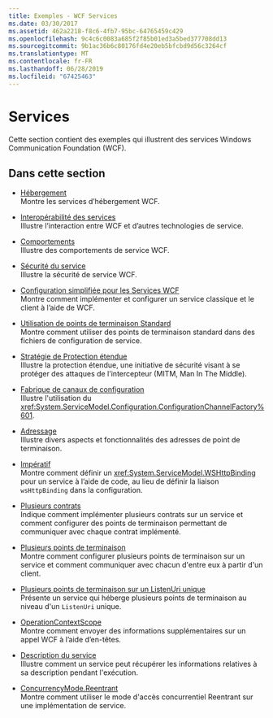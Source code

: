 ```yaml
---
title: Exemples - WCF Services
ms.date: 03/30/2017
ms.assetid: 462a2218-f8c6-4fb7-95bc-64765459c429
ms.openlocfilehash: 9c4c6c0083a685f2f85b01ed3a5bed377708dd13
ms.sourcegitcommit: 9b1ac36b6c80176fd4e20eb5bfcbd9d56c3264cf
ms.translationtype: MT
ms.contentlocale: fr-FR
ms.lasthandoff: 06/28/2019
ms.locfileid: "67425463"
---
```

# <a name="services"></a>Services

Cette section contient des exemples qui illustrent des services Windows Communication Foundation (WCF).

## <a name="in-this-section"></a>Dans cette section

- [Hébergement](../../../../docs/framework/wcf/feature-details/hosting.md)\
Montre les services d’hébergement WCF.

- [Interopérabilité des services](service-interoperability.md)\
Illustre l’interaction entre WCF et d’autres technologies de service.

- [Comportements](behaviors.md)\
Illustre des comportements de service WCF.

- [Sécurité du service](service-security.md)\
Illustre la sécurité de service WCF.

- [Configuration simplifiée pour les Services WCF](simplified-configuration-for-wcf-services.md)\
Montre comment implémenter et configurer un service classique et le client à l’aide de WCF.

- [Utilisation de points de terminaison Standard](usage-of-standard-endpoints.md)\
Montre comment utiliser des points de terminaison standard dans des fichiers de configuration de service.

- [Stratégie de Protection étendue](extended-protection-policy.md)\
Illustre la protection étendue, une initiative de sécurité visant à se protéger des attaques de l'intercepteur (MITM, Man In The Middle).

- [Fabrique de canaux de configuration](configuration-channel-factory.md)\
Illustre l'utilisation du <xref:System.ServiceModel.Configuration.ConfigurationChannelFactory%601>.

- [Adressage](addressing.md)\
Illustre divers aspects et fonctionnalités des adresses de point de terminaison.

- [Impératif](imperative.md)\
Montre comment définir un <xref:System.ServiceModel.WSHttpBinding> pour un service à l’aide de code, au lieu de définir la liaison `wsHttpBinding` dans la configuration.

- [Plusieurs contrats](multiple-contracts.md)\
Indique comment implémenter plusieurs contrats sur un service et comment configurer des points de terminaison permettant de communiquer avec chaque contrat implémenté.

- [Plusieurs points de terminaison](multiple-endpoints.md)\
Montre comment configurer plusieurs points de terminaison sur un service et comment communiquer avec chacun d'entre eux à partir d'un client.

- [Plusieurs points de terminaison sur un ListenUri unique](multiple-endpoints-at-a-single-listenuri.md)\
Présente un service qui héberge plusieurs points de terminaison au niveau d'un `ListenUri` unique.

- [OperationContextScope](operationcontextscope.md)\
Montre comment envoyer des informations supplémentaires sur un appel WCF à l’aide d’en-têtes.

- [Description du service](service-description.md)\
Illustre comment un service peut récupérer les informations relatives à sa description pendant l'exécution.

- [ConcurrencyMode.Reentrant](concurrencymode-reentrant.md)\
Montre comment utiliser le mode d'accès concurrentiel Reentrant sur une implémentation de service.
